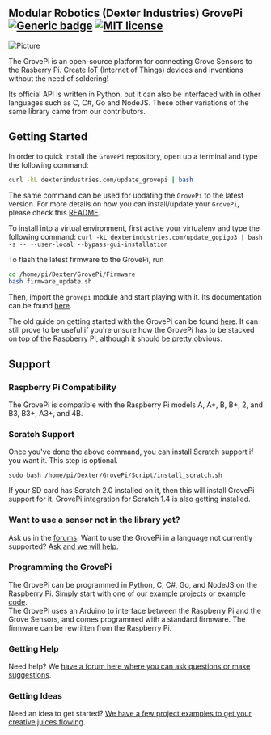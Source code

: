 
## **Modular Robotics (Dexter Industries) GrovePi** [![Generic badge](https://img.shields.io/badge/Docs-available-electric.svg)](https://dexterind.github.io/GrovePi) [![MIT license](https://img.shields.io/badge/License-MIT-blue.svg)](LICENSE)

<!-- Remember to add https://mit-license.org/ of our own -->

![Picture](GrovePi_Plus_By_Dexter_Industries_For_the_Raspberry_Pi.JPG)

The GrovePi is an open-source platform for connecting Grove Sensors to the Rasberry Pi. Create IoT (Internet of Things) devices and inventions without the need of soldering! 

Its official API is written in Python, but it can also be interfaced with in other languages such as C, C#, Go and NodeJS. These other variations of the same library came from our contributors.

## Getting Started

In order to quick install the `GrovePi` repository, open up a terminal and type the following command:
```bash
curl -kL dexterindustries.com/update_grovepi | bash
```
The same command can be used for updating the `GrovePi` to the latest version. For more details on how you can install/update your `GrovePi`, please check this [README](Script/README.md).

To install into a virtual environment, first active your virtualenv and type the following command:
```curl -kL dexterindustries.com/update_gopigo3 | bash -s -- --user-local --bypass-gui-installation```

To flash the latest firmware to the GrovePi, run
```bash
cd /home/pi/Dexter/GrovePi/Firmware
bash firmware_update.sh
```

Then, import the `grovepi` module and start playing with it. Its documentation can be found [here](https://dexterind.github.io/GrovePi).

The old guide on getting started with the GrovePi can be found [here](http://www.dexterindustries.com/GrovePi/get-started-with-the-grovepi/). It can still prove to be useful if you're unsure how the GrovePi has to be stacked on top of the Raspberry Pi, although it should be pretty obvious.

## Support

### Raspberry Pi Compatibility
The GrovePi is compatible with the Raspberry Pi models A, A+, B, B+, 2, and B3, B3+, A3+, and 4B.

### Scratch Support
Once you've done the above command, you can install Scratch support if you want it. This step is optional.
```
sudo bash /home/pi/Dexter/GrovePi/Script/install_scratch.sh
```

If your SD card has Scratch 2.0 installed on it, then this will install GrovePi support for it.
GrovePi integration for Scratch 1.4 is also getting installed.

### Want to use a sensor not in the library yet?  
Ask us in the [forums](http://forum.dexterindustries.com/c/grovepi).  Want to use the GrovePi in a language not currently supported? [Ask and we will help](http://forum.dexterindustries.com/c/grovepi).

### Programming the GrovePi
The GrovePi can be programmed in Python, C, C#, Go, and NodeJS on the Raspberry Pi.  Simply start with one of our [example projects](http://www.dexterindustries.com/GrovePi/projects-for-the-raspberry-pi/) or [example code](https://github.com/DexterInd/GrovePi/tree/master/Software).  
The GrovePi uses an Arduino to interface between the Raspberry Pi and the Grove Sensors, and comes programmed with a standard firmware.  The firmware can be rewritten from the Raspberry Pi.  

### Getting Help
Need help? We [have a forum here where you can ask questions or make suggestions](http://www.dexterindustries.com/GrovePi/projects-for-the-raspberry-pi/).

### Getting Ideas
Need an idea to get started?  [We have a few project examples to get your creative juices flowing](http://www.dexterindustries.com/GrovePi/projects-for-the-raspberry-pi/).
